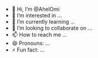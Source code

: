 - 👋 Hi, I’m @AhelOmi
- 👀 I’m interested in ...
- 🌱 I’m currently learning ...
- 💞️ I’m looking to collaborate on ...
- 📫 How to reach me ...
- 😄 Pronouns: ...
- ⚡ Fun fact: ...

<!---
AhelOmi/AhelOmi is a ✨ special ✨ repository because its `README.md` (this file) appears on your GitHub profile.
You can click the Preview link to take a look at your changes.
--->
